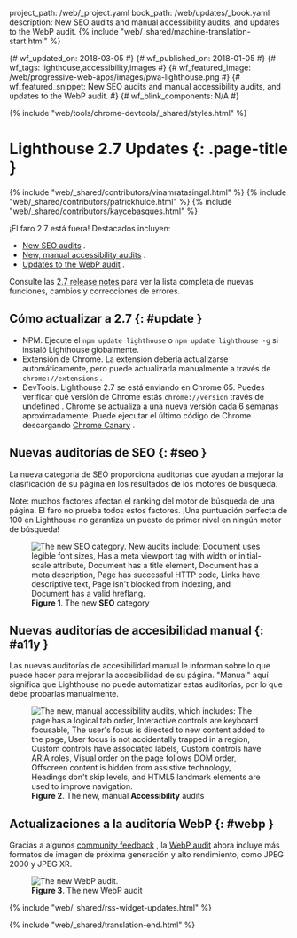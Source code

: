 project_path: /web/_project.yaml
book_path: /web/updates/_book.yaml
description: New SEO audits and manual accessibility audits, and updates to the WebP audit.
{% include "web/_shared/machine-translation-start.html" %}

{# wf_updated_on: 2018-03-05 #}
{# wf_published_on: 2018-01-05 #}
{# wf_tags: lighthouse,accessibility,images #}
{# wf_featured_image: /web/progressive-web-apps/images/pwa-lighthouse.png #}
{# wf_featured_snippet: New SEO audits and manual accessibility audits, and updates to the WebP audit. #}
{# wf_blink_components: N/A #}

{% include "web/tools/chrome-devtools/_shared/styles.html" %}

# Lighthouse 2.7 Updates {: .page-title }

{% include "web/_shared/contributors/vinamratasingal.html" %}
{% include "web/_shared/contributors/patrickhulce.html" %}
{% include "web/_shared/contributors/kaycebasques.html" %}

[CDT]: /web/tools/lighthouse/#devtools
[Node]: https://github.com/GoogleChrome/lighthouse#using-programmatically
[CLI]: /web/tools/lighthouse/#cli
[CE]: /web/tools/lighthouse/#extension

¡El faro 2.7 está fuera! Destacados incluyen:

* [New SEO audits](#seo) .
* [New, manual accessibility audits](#a11y) .
* [Updates to the WebP audit](#webp) .

Consulte las [2.7 release notes][RN] para ver la lista completa de nuevas funciones, cambios y correcciones de errores.

[RN]: https://github.com/GoogleChrome/lighthouse/releases/tag/v2.7.0

## Cómo actualizar a 2.7 {: #update }

* NPM. Ejecute el `npm update lighthouse` o `npm update lighthouse -g` si instaló Lighthouse globalmente.
* Extensión de Chrome. La extensión debería actualizarse automáticamente, pero puede actualizarla manualmente a través de `chrome://extensions` .
* DevTools. Lighthouse 2.7 se está enviando en Chrome 65. Puedes verificar qué versión de Chrome estás `chrome://version` través de undefined . Chrome se actualiza a una nueva versión cada 6 semanas aproximadamente. Puede ejecutar el último código de Chrome descargando [Chrome Canary][Canary] .

[Canary]: https://www.google.com/chrome/browser/canary.html

## Nuevas auditorías de SEO {: #seo }

La nueva categoría de SEO proporciona auditorías que ayudan a mejorar la clasificación de su página en los resultados de los motores de búsqueda.

Note: muchos factores afectan el ranking del motor de búsqueda de una página. El faro no prueba todos estos factores. ¡Una puntuación perfecta de 100 en Lighthouse no garantiza un puesto de primer nivel en ningún motor de búsqueda!

<figure>
  <img src="/web/updates/images/2018/01/seo.png"
       alt="The new SEO category. New audits include: Document uses legible font sizes,
            Has a meta viewport tag with width or initial-scale attribute,
            Document has a title element, Document has a meta description, Page has
            successful HTTP code, Links have descriptive text, Page isn't blocked from indexing,
            and Document has a valid hreflang."/>
  <figcaption>
    <b>Figure 1</b>. The new <b>SEO</b> category
  </figcaption>
</figure>

## Nuevas auditorías de accesibilidad manual {: #a11y }

Las nuevas auditorías de accesibilidad manual le informan sobre lo que puede hacer para mejorar la accesibilidad de su página. "Manual" aquí significa que Lighthouse no puede automatizar estas auditorías, por lo que debe probarlas manualmente.

<figure>
  <img src="/web/updates/images/2018/01/a11y.png"
       alt="The new, manual accessibility audits, which includes: The page has a logical tab order,
            Interactive controls are keyboard focusable, The user's focus is directed to new
            content added to the page, User focus is not accidentally trapped in a region,
            Custom controls have associated labels, Custom controls have ARIA roles, Visual order
            on the page follows DOM order, Offscreen content is hidden from assistive technology,
            Headings don't skip levels, and HTML5 landmark elements are used to improve
            navigation."/>
  <figcaption>
    <b>Figure 2</b>. The new, manual <b>Accessibility</b> audits
  </figcaption>
</figure>

## Actualizaciones a la auditoría WebP {: #webp }

Gracias a algunos [community feedback][feedback] , la [WebP audit][webp] ahora incluye más formatos de imagen de próxima generación y alto rendimiento, como JPEG 2000 y JPEG XR.

[feedback]: https://www.reddit.com/r/webdev/comments/75w7t0/so_exactly_what_do_i_do_google_put_my_css_in_js/doatllq/
[webp]: /web/tools/lighthouse/audits/webp

<figure>
  <img src="/web/updates/images/2018/01/webp.png"
       alt="The new WebP audit."/>
  <figcaption>
    <b>Figure 3</b>. The new WebP audit
  </figcaption>
</figure>

{% include "web/_shared/rss-widget-updates.html" %}

{% include "web/_shared/translation-end.html" %}